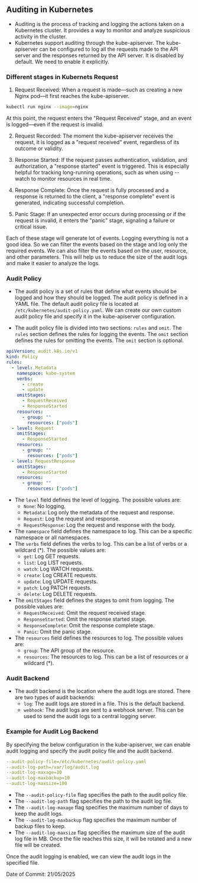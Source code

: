 ## Auditing in Kubernetes

- Auditing is the process of tracking and logging the actions taken on a Kubernetes cluster. It provides a way to monitor and analyze suspicious activity in the cluster.
- Kubernetes support auditing through the kube-apiserver. The kube-apiserver can be configured to log all the requests made to the API server and the responses returned by the API server. It is disabled by default. We need to enable it explicitly.

### Different stages in Kubernets Request

1. Request Received: When a request is made—such as creating a new Nginx pod—it first reaches the kube-apiserver.
```bash
kubectl run nginx --image=nginx
```
At this point, the request enters the "Request Received" stage, and an event is logged—even if the request is invalid.

2. Request Recorded: The moment the kube-apiserver receives the request, it is logged as a "request received" event, regardless of its outcome or validity.

3. Response Started: If the request passes authentication, validation, and authorization, a "response started" event is triggered. This is especially helpful for tracking long-running operations, such as when using --watch to monitor resources in real time.

4. Response Complete: Once the request is fully processed and a response is returned to the client, a "response complete" event is generated, indicating successful completion.

5. Panic Stage: If an unexpected error occurs during processing or if the request is invalid, it enters the "panic" stage, signaling a failure or critical issue.

Each of these stage will generate lot of events. Logging everything is not a good idea. So we can filter the events based on the stage and log only the required events. We can also filter the events based on the user, resource, and other parameters. This will help us to reduce the size of the audit logs and make it easier to analyze the logs.

### Audit Policy

- The audit policy is a set of rules that define what events should be logged and how they should be logged. The audit policy is defined in a YAML file. The default audit policy file is located at `/etc/kubernetes/audit-policy.yaml`. We can create our own custom audit policy file and specify it in the kube-apiserver configuration.

- The audit policy file is divided into two sections: `rules` and `omit`. The `rules` section defines the rules for logging the events. The `omit` section defines the rules for omitting the events. The `omit` section is optional.

```yaml
apiVersion: audit.k8s.io/v1
kind: Policy
rules:
  - level: Metadata
    namespace: kube-system
    verbs:
      - create
      - update
    omitStages:
      - RequestReceived
      - ResponseStarted
    resources:
      - group: ""
        resources: ["pods"]
  - level: Request
    omitStages:
      - ResponseStarted
    resources:
      - group: ""
        resources: ["pods"]
  - level: RequestResponse
    omitStages:
      - ResponseStarted
    resources:
      - group: ""
        resources: ["pods"]
```
- The `level` field defines the level of logging. The possible values are:
  - `None`: No logging.
  - `Metadata`: Log only the metadata of the request and response.
  - `Request`: Log the request and response.
  - `RequestResponse`: Log the request and response with the body.
- The `namespace` field defines the namespace to log. This can be a specific namespace or all namespaces.
- The `verbs` field defines the verbs to log. This can be a list of verbs or a wildcard (*). The possible values are:
  - `get`: Log GET requests.
  - `list`: Log LIST requests.
  - `watch`: Log WATCH requests.
  - `create`: Log CREATE requests.
  - `update`: Log UPDATE requests.
  - `patch`: Log PATCH requests.
  - `delete`: Log DELETE requests.
- The `omitStages` field defines the stages to omit from logging. The possible values are:
    - `RequestReceived`: Omit the request received stage.
    - `ResponseStarted`: Omit the response started stage.
    - `ResponseComplete`: Omit the response complete stage.
    - `Panic`: Omit the panic stage.
- The `resources` field defines the resources to log. The possible values are:
    - `group`: The API group of the resource.
    - `resources`: The resources to log. This can be a list of resources or a wildcard (*).

### Audit Backend

- The audit backend is the location where the audit logs are stored. There are two types of audit backends:
  - `log`: The audit logs are stored in a file. This is the default backend.
  - `webhook`: The audit logs are sent to a webhook server. This can be used to send the audit logs to a central logging server.

### Example for Audit Log Backend

By specifying the below configuration in the kube-apiserver, we can enable audit logging and specify the audit policy file and the audit backend.

```yaml
--audit-policy-file=/etc/kubernetes/audit-policy.yaml
--audit-log-path=/var/log/audit.log
--audit-log-maxage=30
--audit-log-maxbackup=10
--audit-log-maxsize=100
```

- The `--audit-policy-file` flag specifies the path to the audit policy file.
- The `--audit-log-path` flag specifies the path to the audit log file.
- The `--audit-log-maxage` flag specifies the maximum number of days to keep the audit logs.
- The `--audit-log-maxbackup` flag specifies the maximum number of backup files to keep.
- The `--audit-log-maxsize` flag specifies the maximum size of the audit log file in MB. Once the file reaches this size, it will be rotated and a new file will be created.

Once the audit logging is enabled, we can view the audit logs in the specified file.

Date of Commit: 21/05/2025


